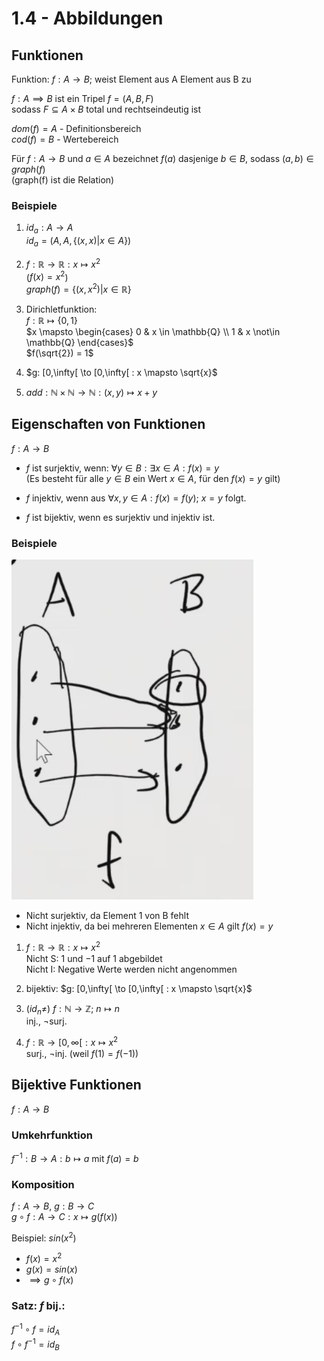 # 1.4 - Abbildungen

## Funktionen
Funktion: $f: A \to B$; weist Element aus A Element aus B zu

$f: A \implies B$ ist ein Tripel $f = (A, B, F)$  
sodass $F \subseteq A × B$ total und rechtseindeutig ist

$dom(f) = A$ - Definitionsbereich  
$cod(f) = B$ - Wertebereich

Für $f: A \to B$ und $a \in A$ bezeichnet $f(a)$ dasjenige $b \in B$, sodass $(a,b) \in graph(f)$  
(graph(f) ist die Relation)

### Beispiele
1. $id_a: A \to A$  
$id_a = (A, A, \{(x,x) | x \in A\})$

2. $f: \mathbb{R} \to \mathbb{R}: x \mapsto x^2$  
   ($f(x) = x^2$)  
   $graph(f) = \{(x,x^2) | x \in \mathbb{R}\}$

3. Dirichletfunktion:  
$f: \mathbb{R} \mapsto \{0,1\}$  
$x \mapsto \begin{cases}
0 & x \in \mathbb{Q} \\
1 & x \not\in \mathbb{Q}
\end{cases}$  
$f(\sqrt{2}) = 1$

4. $g: [0,\infty[ \to [0,\infty[ : x \mapsto \sqrt{x}$  

5. $add: \mathbb{N} × \mathbb{N} \to \mathbb{N}: (x,y) \mapsto x + y$


## Eigenschaften von Funktionen
$f: A \to B$  

- $f$ ist surjektiv, wenn: $\forall y \in B: \exists x \in A: f(x) = y$  
  (Es besteht für alle $y \in B$ ein Wert $x \in A$, für den $f(x) = y$ gilt)

- $f$ injektiv, wenn aus $\forall x,y \in A: f(x) = f(y)$; $x = y$ folgt.

- $f$ ist bijektiv, wenn es surjektiv und injektiv ist.

### Beispiele
![](./1.4/sets.png)  
- Nicht surjektiv, da Element 1 von B fehlt   
- Nicht injektiv, da bei mehreren Elementen $x \in A$ gilt $f(x) = y$

1. $f: \mathbb{R} \to \mathbb{R}: x \mapsto x^2$  
   Nicht S: $1$ und $-1$ auf $1$ abgebildet  
   Nicht I: Negative Werte werden nicht angenommen

2. bijektiv: $g: [0,\infty[ \to [0,\infty[ : x \mapsto \sqrt{x}$

3. ($id_n \not=$) $f: \mathbb{N} \to \mathbb{Z}$;
   $n \mapsto n$  
   inj., $\lnot$surj.

4. $f: \mathbb{R} \to [0,\infty[: x \mapsto x^2$  
   surj., $\lnot$inj. (weil $f(1) = f(-1)$)


## Bijektive Funktionen
$f: A \to B$  

### Umkehrfunktion
$f^{-1}: B \to A: b \mapsto a$ mit $f(a) = b$ 

### Komposition
$f: A \to B$, $g: B \to C$  
$g \circ f: A \to C: x \mapsto g(f(x))$  

Beispiel: $sin(x^2)$
- $f(x) = x^2$
- $g(x) = sin(x)$
- $\implies g \circ f(x)$

### Satz: $f$ bij.: 
$f^{-1} \circ f = id_A$  
$f \circ f^{-1} = id_B$  
